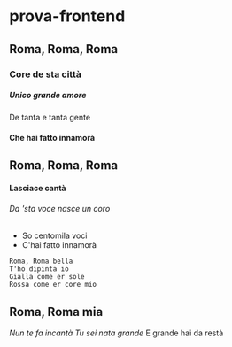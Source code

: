 # prova-frontend
## Roma, Roma, Roma
### Core de sta città
##### Unico grande amore
De tanta e tanta gente
#### Che hai fatto innamorà
## Roma, Roma, Roma
#### Lasciace cantà
###### Da 'sta voce nasce un coro
- So centomila voci
- C'hai fatto innamorà
```
Roma, Roma bella
T'ho dipinta io
Gialla come er sole
Rossa come er core mio
```
## Roma, Roma mia
*Nun te fa incantà*
_Tu sei nata grande_
E grande hai da restà
